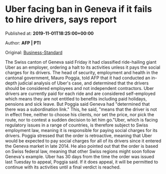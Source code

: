 
# Uber facing ban in Geneva if it fails to hire drivers, says report

Published at: **2019-11-01T18:25:00+00:00**

Author: **AFP | PTI**

Original: [Business-Standard](https://www.business-standard.com/article/pti-stories/uber-facing-ban-in-geneva-authorities-119110101656_1.html)

The Swiss canton of Geneva said Friday it had classified ride-hailing giant Uber as an employer, ordering a halt to its activities unless it pays the social charges for its drivers.
The head of security, employment and health in the cantonal government, Mauro Poggia, told AFP that it had conducted an in-depth judicial analysis of Uber's case, and determined that the drivers should be considered employees and not independent contractors.
Uber drivers are currently paid for each ride and are considered self-employed which means they are not entitled to benefits including paid holidays, pensions and sick leave.
But Poggia said Geneva had "determined that there was a subordination link." This, he said, "means that the driver is not in effect free, neither to choose his clients, nor set the price, nor pick the route, nor to contest a sudden decision to let him go."Uber, which is facing regulatory issues in a range of countries, is therefore subject to Swiss employment law, meaning it is responsible for paying social charges for its drivers.
Poggia stressed that the order is retroactive, meaning that Uber would be expected to pay social charges for all of its drivers since it entered the Geneva market in late 2014.
He also pointed out that the order is based on Swiss federal law, meaning that other Swiss regions might soon follow Geneva's example.
Uber has 30 days from the time the order was issued last Tuesday to appeal, Poggia said.
If it does appeal, it will be permitted to continue with its activities until a final verdict is reached.
